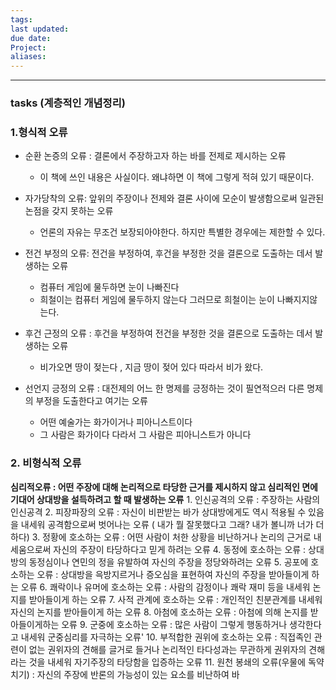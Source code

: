 ```yaml
---
tags: 
last updated: 
due date: 
Project: 
aliases:
---
```

--- 
### tasks (계층적인 개념정리)

### 1.형식적 오류
- 순환 논증의 오류 : 결론에서 주장하고자 하는 바를 전제로 제시하는 오류
	- 이 책에 쓰인 내용은 사실이다. 왜냐하면 이 책에 그렇게 적혀 있기 때문이다.
	
- 자가당착의 오류: 앞위의 주장이나 전제와 결론 사이에 모순이 발생함으로써 일관된 논점을 갖지 못하는 오류
	- 언론의 자유는 무조건 보장되아야한다. 하지만 특별한 경우에는 제한할 수 있다.
	
- 전건 부정의 오류: 전건을 부정하여, 후건을 부정한 것을 결론으로 도출하는 데서 발생하는 오류 
	- 컴퓨터 게임에 물두하면 눈이 나빠진다
	- 희철이는 컴퓨터 게임에 물두하지 않는다 그러므로 희철이는 눈이 나빠지지않는다.

- 후건 근정의 오류 : 후건을 부정하여 전건을 부정한 것을 결론으로 도출하는 데서 발생하는 오류
	- 비가오면 땅이 젖는다 , 지금 땅이 젖어 있다 따라서 비가 왔다.

- 선언지 긍정의 오류 : 대전제의 어느 한 명제를 긍정하는 것이 필연적으러 다른 명제의 부정을 도출한다고 여기는 오류
	- 어떤 예술가는 화가이거나 피아니스트이다
	- 그 사람은 화가이다 다라서 그 사람은 피아니스트가 아니다

### 2. 비형식적 오류

**심리적오류 : 어떤 주장에 대해 논리적으로 타당한 근거를 제시하지 않고 심리적인 면에 기대어 상대방을 설득하려고 할 때 발생하는 오류**
	1. 인신공격의 오류 : 주장하는 사람의 인신공격
	2. 피장파장의 오류 : 자신이 비판받는 바가 상대방에게도 역시 적용될 수 있음을 내세워 공격함으로써 벗어나는 오류 ( 내가 뭘 잘못했다고 그래? 내가 볼니까 너가 더하다)
	3. 정황에 호소하는 오류 : 어떤 사람이 처한 상황을 비난하거나 논리의 근거로 내세움으로써 자신의 주장이 타당하다고 믿게 하려는 오류
	4. 동정에 호소하는 오류 : 상대방의 동정심이나 연민의 정을 유발하여 자신의 주장을 정당와하려는 오류
	5. 공포에 호소하는 오류 : 상대방을 윽방지르거나 증오심을 표현하여 자신의 주장을 받아들이게 하는 오류
	6. 쾌락이나 유머에 호소하는 오류 : 사람의 감정이나 쾌락 재미 등을 내세워 논지를 받아들이게 하는 오류
	7. 사적 관계에 호소하는 오류 : 개인적인 친분관계를 내세워 자신의 논지를 받아들이게 하는 오류
	8. 아첨에 호소하는 오류 : 아첨에 의해 논지를 받아들이게하는 오류
	9. 군중에 호소하는 오류 : 많은 사람이 그렇게 행동하거나 생각한다고 내세워 군중심리를 자극하는 오류'
	10. 부적합한 권위에 호소하는 오류 : 직접족인 관련이 없는 권위자의 견해를 글거로 들거나 논리적인 타다성과는 무관하게 권위자의 견해라는 것을 내세워 자기주장의 타당함을 입증하는 오류
	11. 원천 봉쇄의 오류(우물에 독약치기) : 자신의 주장에 반론의 가능성이 있는 요소를 비난하여 바







